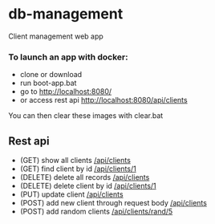 # db-management

Client management web app

### To launch an app with docker:
* clone or download
* run boot-app.bat
* go to [http://localhost:8080/](http://localhost:8080/)
* or access rest api [http://localhost:8080/api/clients](http://localhost:8080/api/clients)

You can then clear these images with clear.bat

## Rest api
* (GET) show all clients [/api/clients](http://localhost:8080/api/clients)
* (GET) find client by id [/api/clients/1](http://localhost:8080/api/clients/1)
* (DELETE) delete all records [/api/clients](http://localhost:8080/api/clients)
* (DELETE) delete client by id [/api/clients/1](http://localhost:8080/api/clients/1)
* (PUT) update client [/api/clients](http://localhost:8080/api/clients)
* (POST) add new client through request body [/api/clients](http://localhost:8080/api/clients)
* (POST) add random clients [/api/clients/rand/5](http://localhost:8080/api/clients/rand/5)
